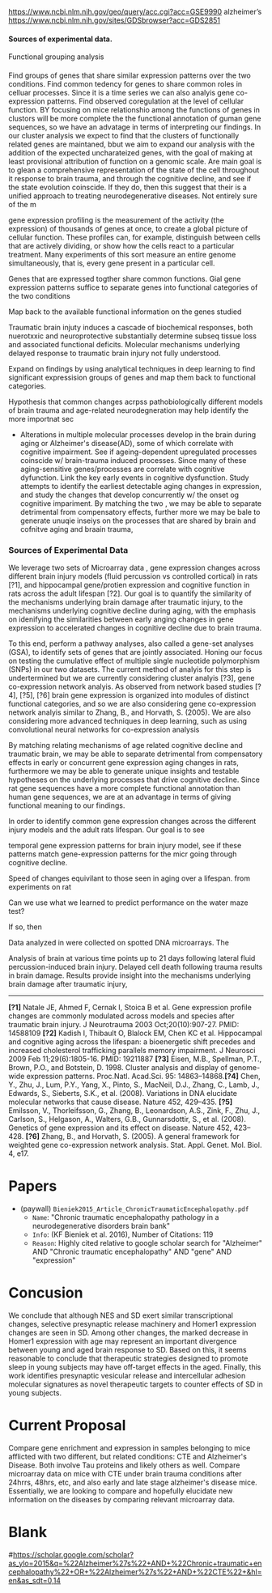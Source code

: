 
https://www.ncbi.nlm.nih.gov/geo/query/acc.cgi?acc=GSE9990 alzheimer’s 
https://www.ncbi.nlm.nih.gov/sites/GDSbrowser?acc=GDS2851 

#### Sources of experimental data. 
Functional grouping analysis


#### 
Find groups of genes that share similar expression patterns over the two conditions. Find common tedency for genes to share common roles in celluar processes. Since it is a time series we can also analyis gene co-expression patterns. Find observed coregulation at the level of cellular function. BY focusing on mice relationshio among the functions of genes in clustors will be more complete the the functional annotation of guman gene sequences, so we have an advatage in terms of interpreting our findings. In our cluster analysis we expect to find that the clusters of functionally related genes are maintaned, bbut we aim to expand our analysis with the addition of the expected uncharateized genes, with the goal of making at least provisional attribution of function on a genomic scale.  Are main goal is to glean a comprehensive representation of the state of the cell throughout it response to brain trauma, and through the cognitive decline, and see if the state evolution coinscide. If they do, then this suggest that their is a unified approach to treating neurodegenerative diseases. Not entirely sure of the m

gene expression profiling is the measurement of the activity (the expression) of thousands of genes at once, to create a global picture of cellular function. These profiles can, for example, distinguish between cells that are actively dividing, or show how the cells react to a particular treatment. Many experiments of this sort measure an entire genome simultaneously, that is, every gene present in a particular cell.

Genes that are expressed togther share common functions. Gial gene expression patterns suffice to separate genes into functional categories of the two conditions

Map back to the available functional information on the genes studied

Traumatic brain injuty induces a cascade of biochemical responses, both nuerotxxic and neuroprotective substantially determine subseq tissue loss and associated functional deficits. 
Molecular mechanisms underlying delayed response to traumatic brain injury not fully understood. 

Expand on findings by using analytical techniques in deep learning to find significant expressision groups of genes and map them back to functional categories. 

Hypothesis that common changes acrpss pathobiologically different models of brain trauma and age-related neurodegneration may help identify the more importnat sec

- Alterations in multiple molecular processes develop in the brain during aging or Alzheimer's disease(AD), some of which correlate with cognitive impairment. See if ageing-dependent upregulated processes coinscide w/ brain-trauma induced  processes. Since many of these aging-sensitive genes/processes are correlate with cognitive dyfunction. Link the key early events in cognitive dysfunction. Study attempts to identify the earliest detectable aging changes in expression, and study the changes that develop concurrently w/ the onset og cognitive impariment. By matching the two , we may be able to separate detrimental from compensatory effects, further more we may be bale to generate unuqie inseiys on the processes that are shared by brain and cofnitve aging and braain trauma,

### Sources of Experimental Data
We leverage two sets of Microarray data , gene expression changes across different brain injury models (fluid percussion vs controlled cortical) in rats [?1], and hippocampal gene/protien expression and cognitive function in rats across the adult lifespan [?2]. Our goal is to quantify the similarity of the mechanisms underlying brain damage after traumatic injury, to the mechanisms underlying cognitive decline during aging, with the emphasis on idenifying the similarities between early anging changes in gene expression to accelerated changes in cognitive decline due to brain trauma. 

To this end, perform a pathway analyses, also called a gene-set analyses (GSA), to identify sets of genes that are jointly associated. Honing our focus on testing the cumulative effect of multiple single nucleotide polymorphism (SNPs) in our two datasets. The current method of analyis for this step is undertermined but we are currently considering cluster analyis [?3], gene co-expression network analyis. As observed from network based studies [?4], [?5], [?6] brain gene expression is organized into modules of
distinct functional categories, and so we are also considering gene co-expression network analyis similar to Zhang, B., and Horvath, S. (2005). We are also considering more advanced techniques in deep learning, such as using convolutional neural networks for co-expression analysis 

By matching relating mechanisms of age related cognitive decline and traumatic brain, we may be able to separate detrimental from compensatory effects in early or concurrent gene expression aging changes in rats, furthermore we may be able to generate unique insights and testable hypotheses on the underlying processes that drive cognitive decline. Since rat gene sequences have a more complete functional annotation than human gene sequences, we are at an advantage in terms of giving functional meaning to our findings. 

In order to identify common gene expression changes across the different injury models and the adult rats lifespan. Our goal is to see 

temporal gene expression patterns for brain injury model, see if these patterns match gene-expression patterns for the micr going through cognitive decline. 

Speed of changes equivilant to those seen in aging over a lifespan. 
from experiments on rat

Can we use what we learned to predict performance on the water maze test? 

If so, then 



Data analyzed in were collected on spotted DNA microarrays. The

Analysis of brain at various time points up to 21 days following lateral fluid percussion-induced brain injury. Delayed cell death following trauma results in brain damage. Results provide insight into the mechanisms underlying brain damage after traumatic injury, 

------------------------------------------------
**[?1]** Natale JE, Ahmed F, Cernak I, Stoica B et al. Gene expression profile changes are commonly modulated across models and species after traumatic brain injury. J Neurotrauma 2003 Oct;20(10):907-27. PMID: 14588109 **[?2]** 	Kadish I, Thibault O, Blalock EM, Chen KC et al. Hippocampal and cognitive aging across the lifespan: a bioenergetic shift precedes and increased cholesterol trafficking parallels memory impairment. J Neurosci 2009 Feb 11;29(6):1805-16. PMID: 19211887 **[?3]** Eisen, M.B., Spellman, P.T., Brown, P.O., and Botstein, D. 1998. Cluster analysis and display of genome-wide expression patterns. Proc.Natl. Acad.Sci. 95: 14863–14868.**[?4]** Chen, Y., Zhu, J., Lum, P.Y., Yang, X., Pinto, S., MacNeil, D.J., Zhang, C., Lamb, J., Edwards, S., Sieberts, S.K., et al. (2008). Variations in DNA elucidate molecular networks that cause disease. Nature 452, 429–435. **[?5]** Emilsson, V., Thorleifsson, G., Zhang, B., Leonardson, A.S., Zink, F., Zhu, J., Carlson, S., Helgason, A., Walters, G.B., Gunnarsdottir, S., et al. (2008). Genetics of gene expression and its effect on disease. Nature 452, 423–428. **[?6]** Zhang, B., and Horvath, S. (2005). A general framework for weighted gene co-expression network analysis. Stat. Appl. Genet. Mol. Biol. 4, e17.



# Papers 
- (paywall) `Bieniek2015_Article_ChronicTraumaticEncephalopathy.pdf`
    - `Name`: "Chronic traumatic encephalopathy pathology in a neurodegenerative disorders brain bank"
    - `Info`: (KF Bieniek et al. 2016), Number of Citations: 119
    - `Reason`: Highly cited relative to google scholar search for "Alzheimer" AND "Chronic traumatic encephalopathy" AND "gene" AND "expression"
# Concusion
We conclude that although NES and SD exert similar transcriptional changes, selective presynaptic release machinery and Homer1 expression changes are seen in SD. Among other changes, the marked decrease in Homer1 expression with age may represent an important divergence between young and aged brain response to SD. Based on this, it seems reasonable to conclude that therapeutic strategies designed to promote sleep in young subjects may have off-target effects in the aged. Finally, this work identifies presynaptic vesicular release and intercellular adhesion molecular signatures as novel therapeutic targets to counter effects of SD in young subjects.

# Current Proposal 
Compare gene enrichment and expression in samples belonging to mice afflicted with two different, but related conditions: CTE and Alzheimer's Disease. Both involve Tau proteins and likely others as well. Compare microarray data on mice with CTE under brain trauma conditions after 24hrrs, 48hrs, etc, and also early and late stage alzheimer's disease mice. Essentially, we are looking to compare and hopefully elucidate new information on the diseases by comparing relevant microarray data. 


# Blank
#https://scholar.google.com/scholar?as_ylo=2015&q=%22Alzheimer%27s%22+AND+%22Chronic+traumatic+encephalopathy%22+OR+%22Alzheimer%27s%22+AND+%22CTE%22+&hl=en&as_sdt=0,14
